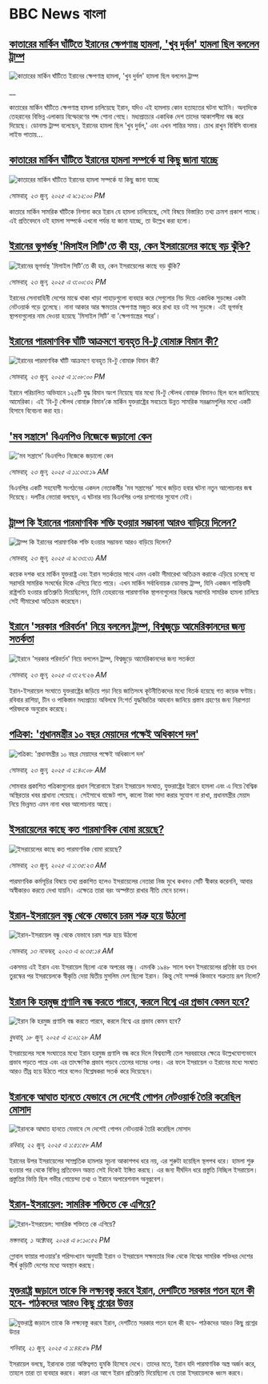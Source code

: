 # BBC News বাংলা## [কাতারের মার্কিন ঘাঁটিতে ইরানের ক্ষেপণাস্ত্র হামলা, 'খুব দুর্বল' হামলা ছিল বললেন ট্রাম্প](https://www.bbc.co.uk/bengali/live/c4g8378787kt?at_campaign=githubrss)![কাতারের মার্কিন ঘাঁটিতে ইরানের ক্ষেপণাস্ত্র হামলা, 'খুব দুর্বল' হামলা ছিল বললেন ট্রাম্প](https://ichef.bbci.co.uk/ace/standard/240/cpsprodpb/c541/live/aa08c380-5067-11f0-a466-d54f65b60deb.jpg)__কাতারের মার্কিন ঘাঁটিতে ক্ষেপণাস্ত্র হামলা চালিয়েছে ইরান, যদিও এই হামলায় কোন হতাহতের ঘটনা ঘটেনি। অন্যদিকে তেহরানের বিভিন্ন এলাকায় বিস্ফোরণের শব্দ শোনা গেছে। মধ্যপ্রাচ্যের একাধিক দেশ তাদের আকাশসীমা বন্ধ করে দিয়েছে। ডোনাল্ড ট্রাম্প বলেছেন, ইরানের হামলা ছিল 'খুব দুর্বল,' এবং এখন শান্তির সময়। চোখ রাখুন বিবিসি বাংলার লাইভ পাতায়...## [কাতারের মার্কিন ঘাঁটিতে ইরানের হামলা সম্পর্কে যা কিছু জানা যাচ্ছে](https://www.bbc.com/bengali/articles/c62gqzpe42lo?at_campaign=githubrss)![কাতারের মার্কিন ঘাঁটিতে ইরানের হামলা সম্পর্কে যা কিছু জানা যাচ্ছে](https://ichef.bbci.co.uk/ace/ws/240/cpsprodpb/a585/live/1fbf1b70-5071-11f0-8c47-237c2e4015f5.jpg)_সোমবার, ২৩ জুন, ২০২৫ এ ৯:১২:০০ PM_কাতারে মার্কিন সামরিক ঘাঁটিকে নিশানা করে ইরান যে হামলা চালিয়েছে, সেই বিষয়ে বিস্তারিত তথ্য ক্রমশ প্রকাশ পাচ্ছে।  এই প্রতিবেদনে ওই হামলা সম্পর্কে এখনো পর্যন্ত যা জানা যাচ্ছে, তা উল্লেখ করা হলো।## [ইরানের ভূগর্ভস্থ 'মিসাইল সিটি'তে কী হয়, কেন ইসরায়েলের কাছে  বড় ঝুঁকি?](https://www.bbc.com/bengali/articles/cq53g2ey778o?at_campaign=githubrss)![ইরানের ভূগর্ভস্থ 'মিসাইল সিটি'তে কী হয়, কেন ইসরায়েলের কাছে  বড় ঝুঁকি?](https://ichef.bbci.co.uk/ace/ws/240/cpsprodpb/a826/live/c7d198a0-503b-11f0-8c47-237c2e4015f5.jpg)_সোমবার, ২৩ জুন, ২০২৫ এ ৩:০০:৩২ PM_ইরানের সেনাবাহিনী দেশের মাঝে থাকা খাড়া পাহাড়গুলো ব্যবহার করে সেগুলোর নিচ দিয়ে একাধিক সুড়ঙ্গের একটা নেটওয়ার্ক গড়ে তুলেছে। নানা আকার আর ক্ষমতার ক্ষেপণাস্ত্র মজুত করে রাখা হয় ওই সব সুড়ঙ্গে। এই ভূগর্ভস্থ স্থাপনাগুলোর নাম দেওয়া হয়েছে 'মিসাইল সিটি' বা 'ক্ষেপণাস্ত্রের শহর'।## [ইরানের পারমাণবিক ঘাঁটি আক্রমণে ব্যবহৃত বি-টু বোমারু বিমান কী? ](https://www.bbc.com/bengali/articles/cglzy237k8yo?at_campaign=githubrss)![ইরানের পারমাণবিক ঘাঁটি আক্রমণে ব্যবহৃত বি-টু বোমারু বিমান কী? ](https://ichef.bbci.co.uk/ace/ws/240/cpsprodpb/a604/live/766cccb0-5021-11f0-a466-d54f65b60deb.png)_সোমবার, ২৩ জুন, ২০২৫ এ ১:০৮:০০ PM_ইরানে পরিচালিত অভিযানে ১২৫টি যুদ্ধ বিমান অংশ নিয়েছে যার মধ্যে বি-টু স্টেলথ বোমারু বিমানও ছিল বলে জানিয়েছে আমেরিকা। এই ‘বি-টু স্টেলথ বোমারু বিমান’কে মার্কিন যুক্তরাষ্ট্রের সবচেয়ে উন্নত সামরিক সরঞ্জামগুলির মধ্যে একটি হিসাবে বিবেচনা করা হয়।## ['মব সন্ত্রাসে' বিএনপিও নিজেকে জড়ালো কেন](https://www.bbc.com/bengali/articles/cx20knympdgo?at_campaign=githubrss)!['মব সন্ত্রাসে' বিএনপিও নিজেকে জড়ালো কেন](https://ichef.bbci.co.uk/ace/ws/240/cpsprodpb/6bad/live/f83d6e80-501b-11f0-86d5-3b52b53af158.jpg)_সোমবার, ২৩ জুন, ২০২৫ এ ১১:৩৩:১৯ AM_বিএনপির একটি সহযোগী সংগঠনের একদল নেতাকর্মীর 'মব সন্ত্রাসের' সাথে জড়িত হবার ঘটনা নতুন আলোচনার জন্ম দিয়েছে। দলটির নেতারা বলছেন, এ ঘটনার দায় বিএনপির ওপর চাপানোর সুযোগ নেই।## [ট্রাম্প কি ইরানের পারমাণবিক শক্তি হওয়ার সম্ভাবনা আরও বাড়িয়ে দিলেন? ](https://www.bbc.com/bengali/articles/cvg86g6v0r8o?at_campaign=githubrss)![ট্রাম্প কি ইরানের পারমাণবিক শক্তি হওয়ার সম্ভাবনা আরও বাড়িয়ে দিলেন? ](https://ichef.bbci.co.uk/ace/ws/240/cpsprodpb/3dd5/live/34133c20-5010-11f0-86d5-3b52b53af158.jpg)_সোমবার, ২৩ জুন, ২০২৫ এ ৯:৩৩:৩১ AM_কয়েক দশক ধরে মার্কিন যুক্তরাষ্ট্র এবং ইরান সতর্কতার সাথে এমন একটা সীমারেখা অতিক্রম করাকে এড়িয়ে চলেছে যা সরাসরি সামরিক সংঘর্ষের দিকে এগিয়ে নিতে পারে। এখন মার্কিন সর্বাধিনায়ক ডোনাল্ড ট্রাম্প, যিনি একজন শান্তিবাদী রাষ্ট্রপতি হওয়ার প্রতিশ্রুতি দিয়েছিলেন, তিনি তেহরানের পারমাণবিক স্থাপনাগুলোর বিরুদ্ধে সরাসরি সামরিক হামলা চালিয়ে সেই সীমারেখা অতিক্রম করেছেন।## [ইরানে 'সরকার পরিবর্তন' নিয়ে বললেন ট্রাম্প, বিশ্বজুড়ে আমেরিকানদের জন্য সতর্কতা](https://www.bbc.com/bengali/articles/cew0x92x4v1o?at_campaign=githubrss)![ইরানে 'সরকার পরিবর্তন' নিয়ে বললেন ট্রাম্প, বিশ্বজুড়ে আমেরিকানদের জন্য সতর্কতা](https://ichef.bbci.co.uk/ace/ws/240/cpsprodpb/b0e0/live/bcb5c080-4fdd-11f0-8c47-237c2e4015f5.jpg)_সোমবার, ২৩ জুন, ২০২৫ এ ৩:২৭:২৬ AM_ইরান-ইসরায়েল সংঘাতে যুক্তরাষ্ট্রের জড়িয়ে পড়া নিয়ে জাতিসংঘ কূটনীতিকদের মধ্যে বিতর্ক হয়েছে গত কয়েক ঘণ্টায়। রবিবার রাশিয়া, চীন ও পাকিস্তান মধ্যপ্রাচ্যে অবিলম্বে নি:শর্ত যুদ্ধবিরতির আহবান জানিয়ে প্রস্তাব গ্রহণের জন্য নিরাপত্তা পরিষদকে অনুরোধ করেছে।## [পত্রিকা: 'প্রধানমন্ত্রীর ১০ বছর মেয়াদের পক্ষেই অধিকাংশ দল'](https://www.bbc.com/bengali/articles/cpvjn3vyrmwo?at_campaign=githubrss)![পত্রিকা: 'প্রধানমন্ত্রীর ১০ বছর মেয়াদের পক্ষেই অধিকাংশ দল'](https://ichef.bbci.co.uk/ace/ws/240/cpsprodpb/1ea8/live/7822f5e0-4fd9-11f0-885d-6149f39dc871.jpg)_সোমবার, ২৩ জুন, ২০২৫ এ ২:৪০:০৮ AM_সোমবার প্রকাশিত পত্রিকাগুলোর প্রধান শিরোনামে ইরান ইসরায়েল সংঘাত, যুক্তরাষ্ট্রের ইরানে হামলা এবং এ নিয়ে বৈশ্বিক অস্থিরতার খবর প্রাধান্য পেয়েছে। সেইসাথে বাজেট পাস, কালো টাকা সাদা করার সুযোগ না রাখা, প্রধানমন্ত্রীর মেয়াদ নিয়ে ভিন্নমত এমন নানা খবর আলোচনায় আছে।## [ইসরায়েলের কাছে কত পারমাণবিক বোমা রয়েছে?](https://www.bbc.com/bengali/articles/c8d6qy42z5eo?at_campaign=githubrss)![ইসরায়েলের কাছে কত পারমাণবিক বোমা রয়েছে?](https://ichef.bbci.co.uk/ace/ws/240/cpsprodpb/e6c6/live/f6078ab0-4f76-11f0-8c47-237c2e4015f5.jpg)_সোমবার, ২৩ জুন, ২০২৫ এ ১:৩৫:২৩ AM_পারমাণবিক কর্মসূচির বিষয়ে তথ্য প্রকাশিত হলেও ইসরায়েলের নেতারা নিজ মুখে কখনও সেটি স্বীকার করেননি, আবার অস্বীকারও করতে দেখা যায়নি। এক্ষেত্রে তারা বরং অস্পষ্টতা রাখার নীতি মেনে চলেন।## [ইরান-ইসরায়েল বন্ধু থেকে যেভাবে চরম শত্রু হয়ে উঠলো](https://www.bbc.com/bengali/articles/cv2z9w0x9j2o?at_campaign=githubrss)![ইরান-ইসরায়েল বন্ধু থেকে যেভাবে চরম শত্রু হয়ে উঠলো](https://ichef.bbci.co.uk/ace/ws/240/cpsprodpb/9a7a/live/d4ac78d0-820e-11ee-9def-dd806bd53fa5.jpg)_সোমবার, ১৩ নভেম্বর, ২০২৩ এ ৬:৩৫:১৪ AM_একসময় এই ইরান এবং ইসরায়েল ছিলো একে অপরের বন্ধু। এমনকি ১৯৪৮ সালে যখন ইসরায়েলের প্রতিষ্ঠা হয় তখন তুরস্কের পর ইসরায়েলকে স্বীকৃতি দেয়া দ্বিতীয় মুসলিম দেশ ছিলো ইরান।  কিন্তু সেই সম্পর্ক কিভাবে শত্রুতায় রূপ নিলো?## [ইরান কি হরমুজ প্রণালি বন্ধ করতে পারবে, করলে বিশ্বে এর প্রভাব কেমন হবে?](https://www.bbc.com/bengali/articles/cx2v8nxqjrwo?at_campaign=githubrss)![ইরান কি হরমুজ প্রণালি বন্ধ করতে পারবে, করলে বিশ্বে এর প্রভাব কেমন হবে?](https://ichef.bbci.co.uk/ace/ws/240/cpsprodpb/205f/live/19bc7f20-4b61-11f0-86d5-3b52b53af158.jpg)_বুধবার, ১৮ জুন, ২০২৫ এ ২:০১:২৮ AM_ইসরায়েলের সঙ্গে সংঘাতের মধ্যে ইরান হরমুজ প্রণালি বন্ধ করে দিলে বিশ্বব্যাপী তেল সরবরাহের ক্ষেত্রে উল্লেখযোগ্যভাবে প্রভাব পড়তে পারে এবং এর তাৎক্ষণিক প্রভাব পড়বে তেলের দামের ওপর। এর ফলে ইসরায়েল ও ইরানের মধ্যে সংঘাত আরও তীব্র হয়ে উঠতে পারে বলেও বিশ্লেষকরা সতর্ক করে দিয়েছেন।## [ইরানকে আঘাত হানতে যেভাবে সে দেশেই গোপন নেটওয়ার্ক তৈরি করেছিল মোসাদ](https://www.bbc.com/bengali/articles/c994r8jydnmo?at_campaign=githubrss)![ইরানকে আঘাত হানতে যেভাবে সে দেশেই গোপন নেটওয়ার্ক তৈরি করেছিল মোসাদ](https://ichef.bbci.co.uk/ace/ws/240/cpsprodpb/b0f2/live/21159100-4e7f-11f0-86d5-3b52b53af158.jpg)_রবিবার, ২২ জুন, ২০২৫ এ ১:৫১:৫৮ AM_ইরানের উপর ইসরায়েলের সাম্প্রতিক হামলার সূচনা আকাশপথ ধরে নয়, এর শুরুটা হয়েছিল স্থলপথ ধরে। হামলা শুরু হওয়ার পর থেকে বিভিন্ন প্রতিবেদন অন্তত সেই দিকেই ইঙ্গিত করছে। 
এর জন্য দীর্ঘদিন ধরে প্রস্তুতি নিচ্ছিল ইসরায়েল। প্রস্তুতির ভিত্তি ছিল গভীর গোয়েন্দা তথ্য ও ইরানে অপারেশনাল অনুপ্রবেশ।## [ইরান-ইসরায়েল: সামরিক শক্তিতে কে এগিয়ে?](https://www.bbc.com/bengali/articles/cx7dv4yn5ypo?at_campaign=githubrss)![ইরান-ইসরায়েল: সামরিক শক্তিতে কে এগিয়ে?](https://ichef.bbci.co.uk/ace/ws/240/cpsprodpb/926c/live/773e1680-fa41-11ee-97f7-e98b193ef1b8.jpg)_মঙ্গলবার, ১ অক্টোবর, ২০২৪ এ ৮:১০:৫২ PM_গ্লোবাল ফায়ার পাওয়ার’র পরিসংখ্যান অনুযায়ী ইরান ও  ইসরায়েল সক্ষমতার দিক থেকে বিশ্বের সামরিক শক্তিধর দেশের শীর্ষ কুড়িটি দেশের মধ্যে অবস্থান করছে।## [যুক্তরাষ্ট্র জড়ালে তাকে কি লক্ষ্যবস্তু করবে ইরান, দেশটিতে সরকার পতন হলে কী হবে- পাঠকদের আরও কিছু প্রশ্নের উত্তর](https://www.bbc.com/bengali/articles/c78n9qxpx56o?at_campaign=githubrss)![যুক্তরাষ্ট্র জড়ালে তাকে কি লক্ষ্যবস্তু করবে ইরান, দেশটিতে সরকার পতন হলে কী হবে- পাঠকদের আরও কিছু প্রশ্নের উত্তর](https://ichef.bbci.co.uk/ace/ws/240/cpsprodpb/1e8a/live/81f4b600-4e6f-11f0-86d5-3b52b53af158.jpg)_শনিবার, ২১ জুন, ২০২৫ এ ১:৪৪:৫৯ PM_ইসরায়েল বলছে, ইরানকে তারা অস্তিত্বগত হুমকি হিসেবে দেখে। তাদের মতে, ইরান যদি পারমাণবিক অস্ত্র অর্জন করে, তাহলে তারা তা ব্যবহার করবে। কারণ এর আগে ইরান প্রতিশ্রুতি দিয়েছিলো যে তারা ইসরায়েলকে ধ্বংস করবে।